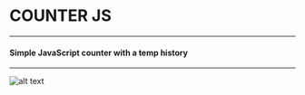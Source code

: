 # COUNTER JS

---

#### Simple JavaScript counter with a temp history

---

![alt text](https://github.com/eniskastrati/counter-js/blob/main/assets/img.png?raw=true)